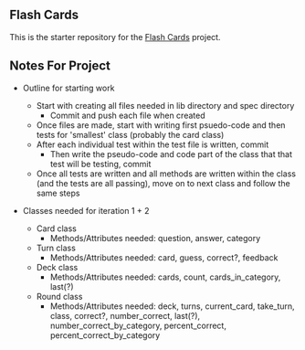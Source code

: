 ##  Flash Cards

This is the starter repository for the [Flash Cards](http://backend.turing.io/module1/projects/flashcards) project.


## Notes For Project
- Outline for starting work
    - Start with creating all files needed in lib directory and spec directory
        - Commit and push each file when created
    - Once files are made, start with writing first psuedo-code and then tests for 'smallest' class (probably the card class)
    - After each individual test within the test file is written, commit
        - Then write the pseudo-code and code part of the class that that test will be testing, commit
    - Once all tests are written and all methods are written within the class (and the tests are all passing),
      move on to next class and follow the same steps

- Classes needed for iteration 1 + 2
    - Card class
        - Methods/Attributes needed: question, answer, category
    - Turn class
        - Methods/Attributes needed: card, guess, correct?, feedback
    - Deck class
        - Methods/Attributes needed: cards, count, cards_in_category, last(?)
    - Round class
        - Methods/Attributes needed: deck, turns, current_card, take_turn, class, correct?, number_correct,
          last(?), number_correct_by_category, percent_correct, percent_correct_by_category
